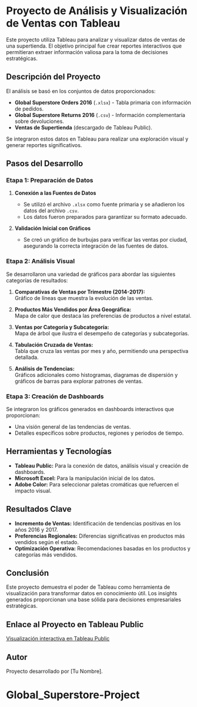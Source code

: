 # Proyecto de Análisis y Visualización de Ventas con Tableau

Este proyecto utiliza Tableau para analizar y visualizar datos de ventas de una supertienda. El objetivo principal fue crear reportes interactivos que permitieran extraer información valiosa para la toma de decisiones estratégicas. 

## Descripción del Proyecto

El análisis se basó en los conjuntos de datos proporcionados: 
- **Global Superstore Orders 2016** (`.xlsx`) - Tabla primaria con información de pedidos.
- **Global Superstore Returns 2016** (`.csv`) - Información complementaria sobre devoluciones.
- **Ventas de Supertienda** (descargado de Tableau Public).

Se integraron estos datos en Tableau para realizar una exploración visual y generar reportes significativos.

## Pasos del Desarrollo

### Etapa 1: Preparación de Datos
1. **Conexión a las Fuentes de Datos**  
   - Se utilizó el archivo `.xlsx` como fuente primaria y se añadieron los datos del archivo `.csv`.
   - Los datos fueron preparados para garantizar su formato adecuado.

2. **Validación Inicial con Gráficos**  
   - Se creó un gráfico de burbujas para verificar las ventas por ciudad, asegurando la correcta integración de las fuentes de datos.

### Etapa 2: Análisis Visual
Se desarrollaron una variedad de gráficos para abordar las siguientes categorías de resultados:
1. **Comparativas de Ventas por Trimestre (2014-2017):**  
   Gráfico de líneas que muestra la evolución de las ventas.
   
2. **Productos Más Vendidos por Área Geográfica:**  
   Mapa de calor que destaca las preferencias de productos a nivel estatal.

3. **Ventas por Categoría y Subcategoría:**  
   Mapa de árbol que ilustra el desempeño de categorías y subcategorías.

4. **Tabulación Cruzada de Ventas:**  
   Tabla que cruza las ventas por mes y año, permitiendo una perspectiva detallada.

5. **Análisis de Tendencias:**  
   Gráficos adicionales como histogramas, diagramas de dispersión y gráficos de barras para explorar patrones de ventas.

### Etapa 3: Creación de Dashboards
Se integraron los gráficos generados en dashboards interactivos que proporcionan:
- Una visión general de las tendencias de ventas.
- Detalles específicos sobre productos, regiones y periodos de tiempo.

## Herramientas y Tecnologías
- **Tableau Public:** Para la conexión de datos, análisis visual y creación de dashboards.
- **Microsoft Excel:** Para la manipulación inicial de los datos.
- **Adobe Color:** Para seleccionar paletas cromáticas que refuercen el impacto visual.

## Resultados Clave
- **Incremento de Ventas:** Identificación de tendencias positivas en los años 2016 y 2017.
- **Preferencias Regionales:** Diferencias significativas en productos más vendidos según el estado.
- **Optimización Operativa:** Recomendaciones basadas en los productos y categorías más vendidos.

## Conclusión
Este proyecto demuestra el poder de Tableau como herramienta de visualización para transformar datos en conocimiento útil. Los insights generados proporcionan una base sólida para decisiones empresariales estratégicas.

## Enlace al Proyecto en Tableau Public
[Visualización interactiva en Tableau Public](https://public.tableau.com/views/AnlisisdeSupertienda_17087298188980/Dashboard1?:language=es-ES&:sid=&:redirect=auth&:display_count=n&:origin=viz_share_link)

## Autor
Proyecto desarrollado por [Tu Nombre].


# Global_Superstore-Project
